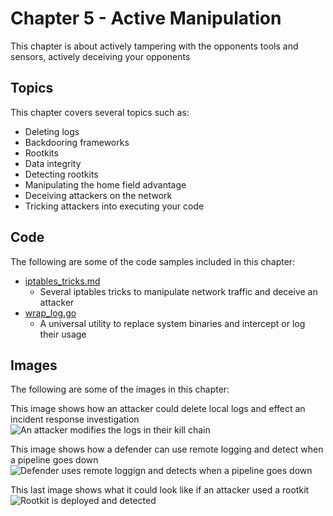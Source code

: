 # Chapter 5 - Active Manipulation
This chapter is about actively tampering with the opponents tools and sensors, actively deceiving your opponents

## Topics

This chapter covers several topics such as:

-   Deleting logs 
-   Backdooring frameworks
-   Rootkits
-   Data integrity
-   Detecting rootkits
-   Manipulating the home field advantage
-   Deceiving attackers on the network
-   Tricking attackers into executing your code

## Code
The following are some of the code samples included in this chapter:

- [iptables_tricks.md](https://github.com/ahhh/Cybersecurity-Tradecraft/blob/main/Chapter5/iptables_tricks.md)
	- Several iptables tricks to manipulate network traffic and deceive an attacker 
- [wrap_log.go](https://github.com/ahhh/Cybersecurity-Tradecraft/blob/main/Chapter5/wrap_log.go)
    - A universal utility to replace system binaries and intercept or log their usage 

## Images
The following are some of the images in this chapter:

This image shows how an attacker could delete local logs and effect an incident response investigation
![An attacker modifies the logs in their kill chain](https://raw.githubusercontent.com/ahhh/Cybersecurity-Tradecraft/main/Chapter5/logmodification.PNG)

This image shows how a defender can use remote logging and detect when a pipeline goes down
![Defender uses remote loggign and detects when a pipeline goes down](https://raw.githubusercontent.com/ahhh/Cybersecurity-Tradecraft/main/Chapter5/remotelogging.PNG)

This last image shows what it could look like if an attacker used a rootkit
![Rootkit is deployed and detected](https://raw.githubusercontent.com/ahhh/Cybersecurity-Tradecraft/main/Chapter5/rootkitusedetected.PNG)
